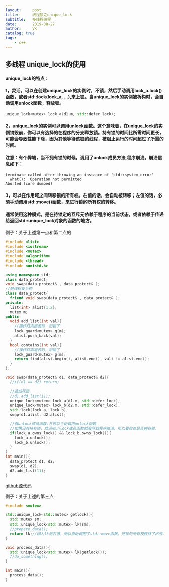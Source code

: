 ```yaml
---
layout:     post
title:      线程锁之unique_lock
subtitle:   多线程编程
date:       2019-08-27
author:     VK
catalog: true
tags:
    - c++
---
```


## 多线程 unique_lock的使用

#### unique_lock的特点：

#### 1，灵活。可以在创建unique_lock的实例时，不锁，然后手动调用lock_a.lock()函数，或者std::lock(lock_a, …),来上锁。当unique_lock的实例被析构时，会自动调用unlock函数，释放锁。

```c++
unique_lock<mutex> lock_a(d1.m, std::defer_lock);
```

#### 2，unique_lock的实例可以调用unlock函数。这个意味着，在unique_lock的实例销毁前，你可以有选择的在程序的分支释放锁。持有锁的时间比所需时间更长，可能会导致性能下降，因为其他等待该锁的线程，被阻止运行的时间超过了所需的时间。

#### 注意：有个弊端，当不拥有锁的时候，调用了unlock成员方法,程序崩溃。崩溃信息如下：

```shell
terminate called after throwing an instance of 'std::system_error'
  what():  Operation not permitted
Aborted (core dumped)
```

#### 3，可以在作用域之间转移锁的所有权。右值的话，会自动被转移；左值的话，必须手动调用std::move()函数，来进行锁的所有权的转移。

#### 通常使用这种模式，是在待锁定的互斥元依赖于程序的当前状态，或者依赖于传递给返回std::unique_lock对象的函数的地方。

例子：关于上述第一点和第二点的

```c++
#include <list>
#include <iostream>
#include <mutex>
#include <algorithm>
#include <thread>
#include <unistd.h>

using namespace std;
class data_protect;
void swap(data_protect& , data_protect& );
//是线程安全的
class data_protect{
  friend void swap(data_protect& , data_protect& );
private:
  list<int> alist{1,2};
  mutex m;
public:  
  void add_list(int val){
    //操作双向链表时，加锁了
    lock_guard<mutex> g(m);
    alist.push_back(val);
  }
  bool contains(int val){
    //操作双向链表时，加锁了
    lock_guard<mutex> g(m);
    return find(alist.begin(), alist.end(), val) != alist.end();
  }
};

void swap(data_protect& d1, data_protect& d2){
  //if(d1 == d2) return;

  //造成死锁
  //d1.add_list(11);
  unique_lock<mutex> lock_a(d1.m, std::defer_lock);
  unique_lock<mutex> lock_b(d2.m, std::defer_lock);
  std::lock(lock_a, lock_b);
  swap(d1.alist, d2.alist);

  //有unlock成员函数,并可以手动调用unlock函数
  //如果没有持有锁，就调用unlock成员函数就会导致程序崩溃。所以要检查是否拥有锁。
  if(lock_a.owns_lock() && lock_b.owns_lock()){
    lock_a.unlock();
    lock_b.unlock();
  }
}
int main(){
  data_protect d1, d2;
  swap(d1, d2);
  d2.add_list(11);
}

```

[github源代码](https://github.com/yuebaixiao/thread/blob/master/std_unique_lock-3.9.cpp)

例子：关于上述的第三点

```c++
#include <mutex>

std::unique_lock<std::mutex> getlock(){
  std::mutex sm;
  std::unique_lock<std::mutex> lk(sm);
  //prepare_data();
  return lk;//因为lk是右值，所以自动调用了std::move函数，把锁的所有权转移了出去。
}

void process_data(){
  std::unique_lock<std::mutex> lk(getlock());
  //do_something();
}

int main(){
  process_data();
}
```
